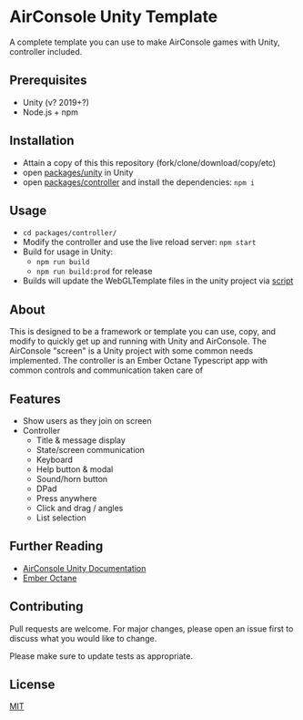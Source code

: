 # AirConsole Unity Template

A complete template you can use to make AirConsole games with Unity, controller included.

## Prerequisites

- Unity (v? 2019+?)
- Node.js + npm

## Installation

- Attain a copy of this this repository (fork/clone/download/copy/etc)
- open [packages/unity](packages/unity) in Unity
- open [packages/controller](packages/controller) and install the dependencies: `npm i`

## Usage

- `cd packages/controller/`
- Modify the controller and use the live reload server: `npm start`
- Build for usage in Unity:
  - `npm run build`
  - `npm run build:prod` for release
- Builds will update the WebGLTemplate files in the unity project via [script](packages/controller/scripts/unity-pipeline.sh)

## About

This is designed to be a framework or template you can use, copy, and modify to quickly get up and running with Unity and AirConsole. The AirConsole "screen" is a Unity project with some common needs implemented. The controller is an Ember Octane Typescript app with common controls and communication taken care of

## Features

- Show users as they join on screen
- Controller
  - Title & message display
  - State/screen communication
  - Keyboard
  - Help button & modal
  - Sound/horn button
  - DPad
  - Press anywhere
  - Click and drag / angles
  - List selection

## Further Reading
- [AirConsole Unity Documentation](packages/unity/Assets/AirConsole/Documentation_1.7.pdf)
- [Ember Octane](https://emberjs.com/editions/octane/)

## Contributing
Pull requests are welcome. For major changes, please open an issue first to discuss what you would like to change.

Please make sure to update tests as appropriate.

## License
[MIT](LICENSE)